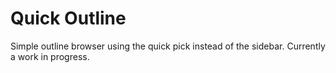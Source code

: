 # Quick Outline

Simple outline browser using the quick pick instead of the sidebar. Currently a work in progress. 
